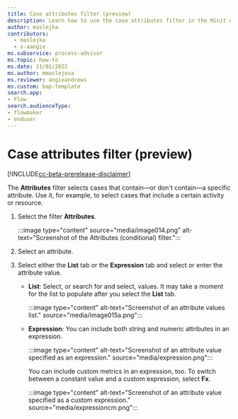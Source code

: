 ```yaml
---
title: Case attributes filter (preview)
description: Learn how to use the case attributes filter in the Minit desktop application for Microsoft Power Automate process advisor.
author: maslejka
contributors:
  - maslejka
  - v-aangie
ms.subservice: process-advisor
ms.topic: how-to
ms.date: 11/01/2022
ms.author: mmaslejova
ms.reviewer: angieandrews
ms.custom: bap-template
search.app:
- Flow
search.audienceType:
- flowmaker
- enduser
---
```


# Case attributes filter (preview)

[!INCLUDE[cc-beta-prerelease-disclaimer](../includes/cc-beta-prerelease-disclaimer.md)]

The **Attributes** filter selects cases that contain&mdash;or don't contain&mdash;a specific attribute. Use it, for example, to select cases that include a certain activity or resource.

1. Select the filter **Attributes**.

    :::image type="content" source="media/image014.png" alt-text="Screenshot of the Attributes (conditional) filter.":::

1. Select an attribute.

1. Select either the **List** tab or the **Expression** tab and select or enter the attribute value.

    - **List**: Select, or search for and select, values. It may take a moment for the list to populate after you select the **List** tab.

       :::image type="content" alt-text="Screenshot of an attribute values list." source="media/image015a.png":::

    - **Expression**: You can include both string and numeric attributes in an expression.

       :::image type="content" alt-text="Screenshot of an attribute value specified as an expression." source="media/expression.png":::

       You can include custom metrics in an expression, too. To switch between a constant value and a custom expression, select **Fx**.

       :::image type="content" alt-text="Screenshot of an attribute value specified as a custom expression." source="media/expressioncm.png":::
